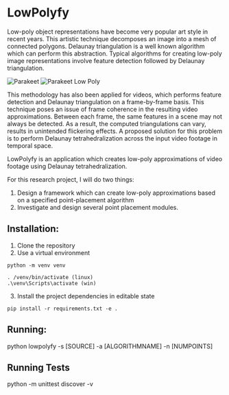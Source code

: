 # LowPolyfy
Low-poly object representations have become very popular art style in recent years. This artistic technique decomposes an image into a mesh of connected polygons. Delaunay triangulation is a well known algorithm which can perform this abstraction. Typical algorithms for creating low-poly image representations involve feature detection followed by Delaunay triangulation.

![Parakeet](https://i.imgur.com/uTHlhGl.jpg) ![Parakeet Low Poly](https://i.imgur.com/8mc7zi2.png)

This methodology has also been applied for videos, which performs feature detection and Delaunay triangulation on a frame-by-frame basis. This technique poses an issue of frame coherence in the resulting video approximations. Between each frame, the same features in a scene may not always be detected. As a result, the computed triangulations can vary, results in unintended flickering effects. A proposed solution for this problem is to perform Delaunay tetrahedralization across the input video footage in temporal space.

LowPolyfy is an application which creates low-poly approximations of video footage using Delaunay tetrahedralization.

For this research project, I will do two things:
1) Design a framework which can create low-poly approximations based on a specified point-placement algorithm
2) Investigate and design several point placement modules.

## Installation:
1. Clone the repository
2. Use a virtual environment
```
python -m venv venv
```
```
. /venv/bin/activate (linux)
.\venv\Scripts\activate (win)
```
3. Install the project dependencies in editable state
```
pip install -r requirements.txt -e .
```

## Running:
python lowpolyfy -s [SOURCE] -a [ALGORITHMNAME] -n [NUMPOINTS]

## Running Tests
python -m unittest discover -v
